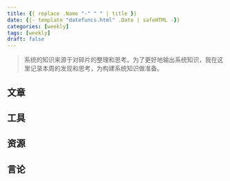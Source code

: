 ```yaml
---
title: {{ replace .Name "-" " " | title }}
date: {{- template "datefuncs.html" .Date | safeHTML -}}
categories: [weekly]
tags: [weekly]
draft: false
---
```

> 系统的知识来源于对碎片的整理和思考。为了更好地输出系统知识，我在这里记录本周的发现和思考，为构建系统知识做准备。
## 文章
## 工具
## 资源
## 言论